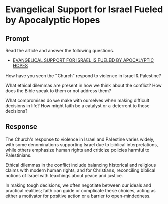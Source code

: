 # Evangelical Support for Israel Fueled by Apocalyptic Hopes

## Prompt

Read the article and answer the following questions.

- [EVANGELICAL SUPPORT FOR ISRAEL IS FUELED BY APOCALYPTIC HOPES](https://sojo.net/articles/evangelical-support-israel-fueled-apocalyptic-hopes)

How have you seen the "Church" respond to violence in Israel & Palestine?

What ethical dilemmas are present in how we think about the conflict? How does the Bible speak to them or not address them?

What compromises do we make with ourselves when making difficult decisions in life? How might faith be a catalyst or a deterrent to those decisions? 

## Response

The Church's response to violence in Israel and Palestine varies widely, with some denominations supporting Israel due to biblical interpretations, while others emphasize human rights and criticize policies harmful to Palestinians.

Ethical dilemmas in the conflict include balancing historical and religious claims with modern human rights, and for Christians, reconciling biblical notions of Israel with teachings about peace and justice.

In making tough decisions, we often negotiate between our ideals and practical realities; faith can guide or complicate these choices, acting as either a motivator for positive action or a barrier to open-mindedness.